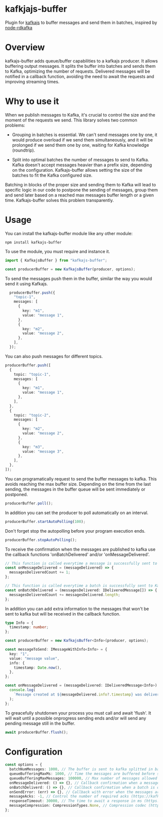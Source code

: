# kafkjajs-buffer

Plugin for [kafkajs](https://github.com/tulios/kafkajs) to buffer messages and send them in batches, inspired by [node-rdkafka](https://github.com/Blizzard/node-rdkafka)

# Overview

kafkajs-buffer adds queue/buffer capabilities to a kafkajs producer. It allows buffering output messages. It splits the buffer into batches and sends them to Kafka, optimizing the number of requests. Delivered messages will be notified in a callback function, avoiding the need to await the requests and improving streaming times.

# Why to use it
When we publish messages to Kafka, it's crucial to control the size and the moment of the requests we send. This library solves two common problems:

- Grouping in batches is essential. We can't send messages one by one, it would produce overload if we send them simultaneously, and it will be prolonged if we send them one by one, waiting for Kafka knowledge (roundtrip).

- Split into optimal batches the number of messages to send to Kafka. Kafka doesn't accept messages heavier than a prefix size, depending on the configuration. Kafkajs-buffer allows setting the size of the batches to fit the Kafka configured size.

Batching in blocks of the proper size and sending them to Kafka will lead to specific logic in our code to postpone the sending of messages, group them and send later based on a reached max messages buffer length or a given time. Kafkajs-buffer solves this problem transparently.

# Usage

You can install the kafkajs-buffer module like any other module:

```
npm install kafkajs-buffer
```

To use the module, you must require and instance it.

```typescript
import { KafkajsBuffer } from "kafkajs-buffer";
```

```typescript
const producerBuffer = new KafkajsBuffer(producer, options);
```

To send the messages push them in the buffer, similar the way you would send it using Kafkajs.

```typescript
  producerBuffer.push({
    "topic-1",
    messages: [
      {
        key: "m1",
        value: "message 1",
      },
      {
        key: "m2",
        value: "message 2",
      },
    ],
  });
```

You can also push messages for different topics.

```typescript
producerBuffer.push([
  {
    topic: "topic-1",
    messages: [
      {
        key: "m1",
        value: "message 1",
      },
    ],
  },
  {
    topic: "topic-2",
    messages: [
      {
        key: "m2",
        value: "message 2",
      },
      {
        key: "m3",
        value: "message 3",
      },
    ],
  },
]);
```

You can programatically request to send the buffer messages to kafka. This avoids reaching the max buffer size. Depending on the time from the last sending, the messages in the buffer queue will be sent immediately or postponed.

```typescript
producerBuffer.poll();
```

In addition you can set the producer to poll automatically on an interval.

```typescript
producerBuffer.startAutoPolling(100);
```

Don't forget stop the autopolling before your program execution ends.

```typescript
producerBuffer.stopAutoPolling();
```

To receive the confirmation when the messages are published to kafka use the callback functions 'onBatchDelivered' and/or 'onMessageDelivered'.

```typescript
// This function is called everytime a message is successfully sent to Kafka
const onMessageDelivered = (messageDelivered) => {
  messagesDeliveredCount += 1;
};
```

```typescript
// This function is called everytime a batch is successfully sent to Kafka
const onBatchDelivered = (messagesDelivered: IDeliveredMessage[]) => {
  messagesDeliveredCount += messagesDelivered.length;
};
```

In addition you can add extra information to the messages that won't be sent to kafka but will be received in the callback function.

```typescript
type Info = {
  timestamp: number;
};

const producerBuffer = new KafkajsBuffer<Info>(producer, options);

const messageToSend: IMessageWithInfo<Info> = {
  key: "1",
  value: "message value",
  info: {
    timestamp: Date.now(),
  },
};

const onMessageDelivered = (messageDelivered: IDeliveredMessage<Info>) => {
  console.log(
    `Message created at ${messageDelivered.info?.timestamp} was delivered to kafka`
  );
};
```

To greacefully shutdonwn your process you must call and await 'flush'. It will wait until a possible onprogress sending ends and/or will send any pending message still in the buffer.

```typescript
await producerBuffer.flush();
```

# Configuration

```typescript
const options = {
  batchNumMessages: 1000, // The buffer is sent to kafka splitted in batches of this size.
  queueBufferingMaxMs: 1000, // Time the messages are buffered before sending. Polling actions will be trigger the sending after this time.
  queueBufferingMaxMessages: 100000, // Max number of messages allowed in the buffer. When more messages are pushed it will throw an error.
  onMessageDelivered: () => {}, // Callback confirmation when a message is delivered to kafka.
  onBatchDeliverd: () => {}, // Callback confirmation when a batch is delivered to kafka.
  onSendError: (err) => {}, // Callback with error when the messages are tried to be sent after a poll and fail
  messageAcks: -1, // Control the number of required acks (https://kafka.js.org/docs/producing)
  responseTimeout: 30000, // The time to await a response in ms (https://kafka.js.org/docs/producing)
  messageCompression: CompressionTypes.None, // Compression codec (https://kafka.js.org/docs/producing)
};
```
